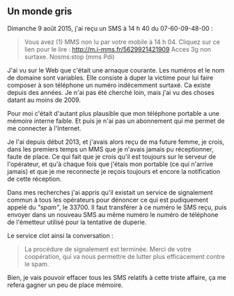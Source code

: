 ## Un monde gris

Dimanche 9 août 2015, j'ai reçu un SMS à 14 h 40 du 07-60-09-48-00 :

> Vous avez (1) MMS non lu par votre mobile à 14 h 04. Cliquez sur ce lien pour le lire : http://m.i-mms.fr/5629921421909 Acces 3g non surtaxe. Nosms:stop (mms Pdi)

J'ai vu sur le Web que c'était une arnaque courante. Les numéros et le nom de domaine sont variables. Elle consiste à duper la victime pour lui faire composer à son téléphone un numéro indécemment surtaxé. Ca existe depuis des années. Je n'ai pas été cherché loin, mais j'ai vu des choses datant au moins de 2009.

Pour moi c'était d'autant plus plausible que mon téléphone portable a une mémoire interne faible. Et puis je n'ai pas un abonnement qui me permet de me connecter à l'Internet.

Je l'ai depuis début 2013, et j'avais alors reçu de ma future femme, je crois, dans les premiers temps un MMS que je n'avais jamais pu réceptionner, faute de place. Ce qui fait que je crois qu'il est toujours sur le serveur de l'opérateur, et qu'à chaque fois que j'étais mon portable (ce qui n'arrive jamais) et que je me reconnecte je reçois toujours et encore la notification de cette réception. 

Dans mes recherches j'ai appris qu'il existait un service de signalement commun à tous les opérateurs pour dénoncer ce qui est pudiquement appelé du *"spam"*, le 33700. Il faut transférer à ce numéro le SMS reçu, puis envoyer dans un nouveau SMS au même numéro le numéro de téléphone de l'émetteur utilisé pour la tentative de duperie.

Le service clot ainsi la conversation :

> La procédure de signalement est terminée. Merci de votre coopération, qui va nous permettre de lutter plus efficacement contre le spam.

Bien, je vais pouvoir effacer tous les SMS relatifs à cette triste affaire, ça me refera gagner un peu de place mémoire.

